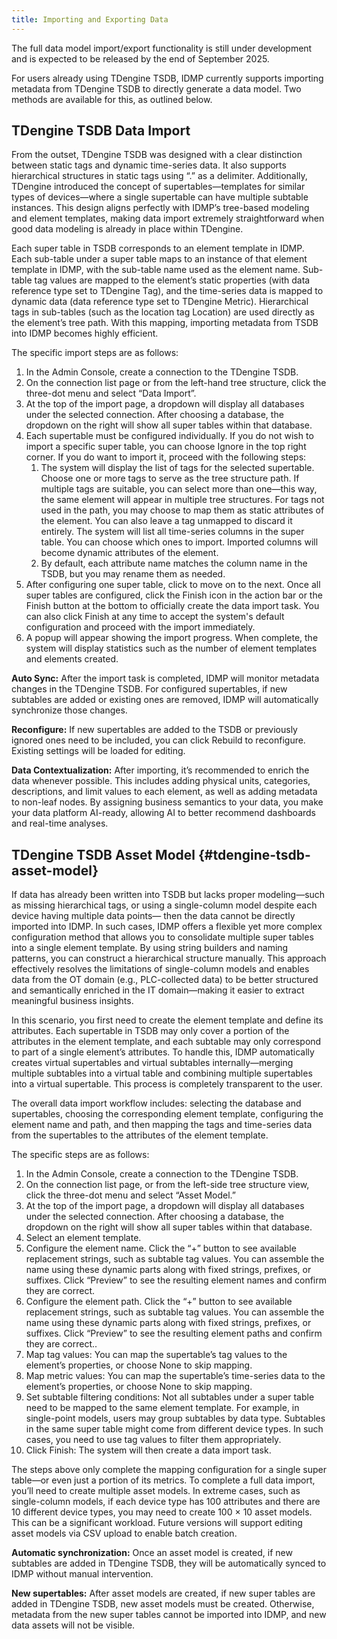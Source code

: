 ```yaml
---
title: Importing and Exporting Data
---
```


The full data model import/export functionality is still under development and is expected to be released by the end of September 2025.

For users already using TDengine TSDB, IDMP currently supports importing metadata from TDengine TSDB to directly generate a data model. Two methods are available for this, as outlined below.

## TDengine TSDB Data Import

From the outset, TDengine TSDB was designed with a clear distinction between static tags and dynamic time-series data. It also supports hierarchical structures in static tags using “.” as a delimiter. Additionally, TDengine introduced the concept of supertables—templates for similar types of devices—where a single supertable can have multiple subtable instances. This design aligns perfectly with IDMP’s tree-based modeling and element templates, making data import extremely straightforward when good data modeling is already in place within TDengine.

Each super table in TSDB corresponds to an element template in IDMP. Each sub-table under a super table maps to an instance of that element template in IDMP, with the sub-table name used as the element name. Sub-table tag values are mapped to the element’s static properties (with data reference type set to TDengine Tag), and the time-series data is mapped to dynamic data (data reference type set to TDengine Metric). Hierarchical tags in sub-tables (such as the location tag Location) are used directly as the element’s tree path. With this mapping, importing metadata from TSDB into IDMP becomes highly efficient.

The specific import steps are as follows:

1. In the Admin Console, create a connection to the TDengine TSDB.
1. On the connection list page or from the left-hand tree structure, click the three-dot menu and select “Data Import”.
1. At the top of the import page, a dropdown will display all databases under the selected connection. After choosing a database, the dropdown on the right will show all super tables within that database.
1. Each supertable must be configured individually. If you do not wish to import a specific super table, you can choose Ignore in the top right corner. If you do want to import it, proceed with the following steps:
   1. The system will display the list of tags for the selected supertable. Choose one or more tags to serve as the tree structure path. If multiple tags are suitable, you can select more than one—this way, the same element will appear in multiple tree structures. For tags not used in the path, you may choose to map them as static attributes of the element. You can also leave a tag unmapped to discard it entirely.
   The system will list all time-series columns in the super table. You can choose which ones to import. Imported columns will become dynamic attributes of the element.
   1. By default, each attribute name matches the column name in the TSDB, but you may rename them as needed.
1. After configuring one super table, click to move on to the next. Once all super tables are configured, click the Finish icon in the action bar or the Finish button at the bottom to officially create the data import task. You can also click Finish at any time to accept the system's default configuration and proceed with the import immediately.
1. A popup will appear showing the import progress. When complete, the system will display statistics such as the number of element templates and elements created.

**Auto Sync:** After the import task is completed, IDMP will monitor metadata changes in the TDengine TSDB. For configured supertables, if new subtables are added or existing ones are removed, IDMP will automatically synchronize those changes.

**Reconfigure:** If new supertables are added to the TSDB or previously ignored ones need to be included, you can click Rebuild to reconfigure. Existing settings will be loaded for editing.

**Data Contextualization:** After importing, it’s recommended to enrich the data whenever possible. This includes adding physical units, categories, descriptions, and limit values to each element, as well as adding metadata to non-leaf nodes. By assigning business semantics to your data, you make your data platform AI-ready, allowing AI to better recommend dashboards and real-time analyses.

## TDengine TSDB Asset Model {#tdengine-tsdb-asset-model}

If data has already been written into TSDB but lacks proper modeling—such as missing hierarchical tags, or using a single-column model despite each device having multiple data points— then the data cannot be directly imported into IDMP. In such cases, IDMP offers a flexible yet more complex configuration method that allows you to consolidate multiple super tables into a single element template. By using string builders and naming patterns, you can construct a hierarchical structure manually. This approach effectively resolves the limitations of single-column models and enables data from the OT domain (e.g., PLC-collected data) to be better structured and semantically enriched in the IT domain—making it easier to extract meaningful business insights.

In this scenario, you first need to create the element template and define its attributes. Each supertable in TSDB may only cover a portion of the attributes in the element template, and each subtable may only correspond to part of a single element’s attributes. To handle this, IDMP automatically creates virtual supertables and virtual subtables internally—merging multiple subtables into a virtual table and combining multiple supertables into a virtual supertable. This process is completely transparent to the user.

The overall data import workflow includes: selecting the database and supertables, choosing the corresponding element template, configuring the element name and path, and then mapping the tags and time-series data from the supertables to the attributes of the element template.

The specific steps are as follows:

1. In the Admin Console, create a connection to the TDengine TSDB.
1. On the connection list page, or from the left-side tree structure view, click the three-dot menu and select “Asset Model.”
1. At the top of the import page, a dropdown will display all databases under the selected connection. After choosing a database, the dropdown on the right will show all super tables within that database.
1. Select an element template.
1. Configure the element name. Click the “+” button to see available replacement strings, such as subtable tag values. You can assemble the name using these dynamic parts along with fixed strings, prefixes, or suffixes. Click “Preview” to see the resulting element names and confirm they are correct.
1. Configure the element path. Click the “+” button to see available replacement strings, such as subtable tag values. You can assemble the name using these dynamic parts along with fixed strings, prefixes, or suffixes. Click “Preview” to see the resulting element paths and confirm they are correct..
1. Map tag values: You can map the supertable’s tag values to the element’s properties, or choose None to skip mapping.
1. Map metric values: You can map the supertable’s time-series data to the element’s properties, or choose None to skip mapping.
1. Set subtable filtering conditions: Not all subtables under a super table need to be mapped to the same element template. For example, in single-point models, users may group subtables by data type. Subtables in the same super table might come from different device types. In such cases, you need to use tag values to filter them appropriately.
1. Click Finish: The system will then create a data import task.

The steps above only complete the mapping configuration for a single super table—or even just a portion of its metrics. To complete a full data import, you’ll need to create multiple asset models. In extreme cases, such as single-column models, if each device type has 100 attributes and there are 10 different device types, you may need to create 100 × 10 asset models. This can be a significant workload. Future versions will support editing asset models via CSV upload to enable batch creation.

**Automatic synchronization:** Once an asset model is created, if new subtables are added in TDengine TSDB, they will be automatically synced to IDMP without manual intervention.

**New supertables:** After asset models are created, if new super tables are added in TDengine TSDB, new asset models must be created. Otherwise, metadata from the new super tables cannot be imported into IDMP, and new data assets will not be visible. 
